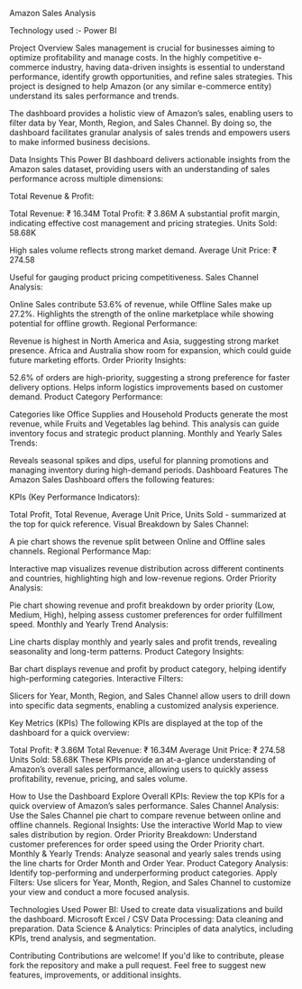 Amazon Sales Analysis

Technology used :- Power BI

Project Overview
Sales management is crucial for businesses aiming to optimize profitability and manage costs. In the highly competitive e-commerce industry, having data-driven insights is essential to understand performance, identify growth opportunities, and refine sales strategies. This project is designed to help Amazon (or any similar e-commerce entity) understand its sales performance and trends.

The dashboard provides a holistic view of Amazon’s sales, enabling users to filter data by Year, Month, Region, and Sales Channel. By doing so, the dashboard facilitates granular analysis of sales trends and empowers users to make informed business decisions.

Data Insights
This Power BI dashboard delivers actionable insights from the Amazon sales dataset, providing users with an understanding of sales performance across multiple dimensions:

Total Revenue & Profit:

Total Revenue: ₹ 16.34M
Total Profit: ₹ 3.86M
A substantial profit margin, indicating effective cost management and pricing strategies.
Units Sold: 58.68K

High sales volume reflects strong market demand.
Average Unit Price: ₹ 274.58

Useful for gauging product pricing competitiveness.
Sales Channel Analysis:

Online Sales contribute 53.6% of revenue, while Offline Sales make up 27.2%.
Highlights the strength of the online marketplace while showing potential for offline growth.
Regional Performance:

Revenue is highest in North America and Asia, suggesting strong market presence.
Africa and Australia show room for expansion, which could guide future marketing efforts.
Order Priority Insights:

52.6% of orders are high-priority, suggesting a strong preference for faster delivery options.
Helps inform logistics improvements based on customer demand.
Product Category Performance:

Categories like Office Supplies and Household Products generate the most revenue, while Fruits and Vegetables lag behind.
This analysis can guide inventory focus and strategic product planning.
Monthly and Yearly Sales Trends:

Reveals seasonal spikes and dips, useful for planning promotions and managing inventory during high-demand periods.
Dashboard Features
The Amazon Sales Dashboard offers the following features:

KPIs (Key Performance Indicators):

Total Profit, Total Revenue, Average Unit Price, Units Sold - summarized at the top for quick reference.
Visual Breakdown by Sales Channel:

A pie chart shows the revenue split between Online and Offline sales channels.
Regional Performance Map:

Interactive map visualizes revenue distribution across different continents and countries, highlighting high and low-revenue regions.
Order Priority Analysis:

Pie chart showing revenue and profit breakdown by order priority (Low, Medium, High), helping assess customer preferences for order fulfillment speed.
Monthly and Yearly Trend Analysis:

Line charts display monthly and yearly sales and profit trends, revealing seasonality and long-term patterns.
Product Category Insights:

Bar chart displays revenue and profit by product category, helping identify high-performing categories.
Interactive Filters:

Slicers for Year, Month, Region, and Sales Channel allow users to drill down into specific data segments, enabling a customized analysis experience.

Key Metrics (KPIs)
The following KPIs are displayed at the top of the dashboard for a quick overview:

Total Profit: ₹ 3.86M
Total Revenue: ₹ 16.34M
Average Unit Price: ₹ 274.58
Units Sold: 58.68K
These KPIs provide an at-a-glance understanding of Amazon’s overall sales performance, allowing users to quickly assess profitability, revenue, pricing, and sales volume.

How to Use the Dashboard
Explore Overall KPIs: Review the top KPIs for a quick overview of Amazon’s sales performance.
Sales Channel Analysis: Use the Sales Channel pie chart to compare revenue between online and offline channels.
Regional Insights: Use the interactive World Map to view sales distribution by region.
Order Priority Breakdown: Understand customer preferences for order speed using the Order Priority chart.
Monthly & Yearly Trends: Analyze seasonal and yearly sales trends using the line charts for Order Month and Order Year.
Product Category Analysis: Identify top-performing and underperforming product categories.
Apply Filters: Use slicers for Year, Month, Region, and Sales Channel to customize your view and conduct a more focused analysis.

Technologies Used
Power BI: Used to create data visualizations and build the dashboard.
Microsoft Excel / CSV Data Processing: Data cleaning and preparation.
Data Science & Analytics: Principles of data analytics, including KPIs, trend analysis, and segmentation.

Contributing
Contributions are welcome! If you'd like to contribute, please fork the repository and make a pull request. Feel free to suggest new features, improvements, or additional insights.
